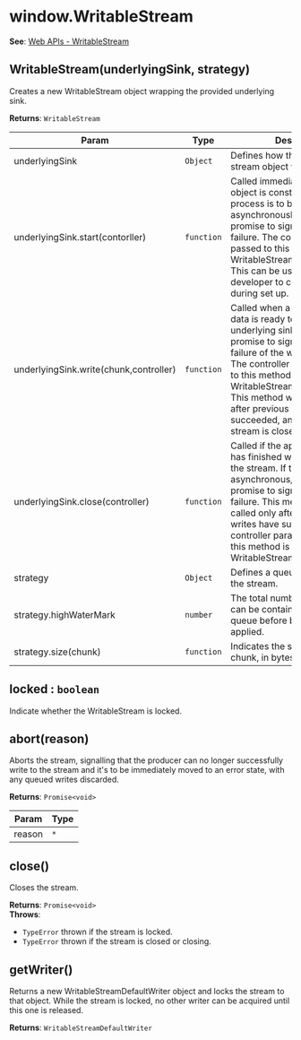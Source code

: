 
<a name="writablestream" id="writablestream"></a>

# window.WritableStream
**See**: [Web APIs - WritableStream](https://developer.mozilla.org/en-US/docs/Web/API/WritableStream)  


<a name="new-writablestream-new" id="new-writablestream-new"></a>

## WritableStream(underlyingSink, strategy)
Creates a new WritableStream object wrapping the provided underlying sink.

**Returns**: `WritableStream`  

| Param | Type | Description |
| --- | --- | --- |
| underlyingSink | `Object` | Defines how the constructred stream object will behave. |
| underlyingSink.start(contorller) | `function` | Called immediately when the object is constructed.              If this process is to be done asynchronously, it can return a promise to signal success or failure.              The controller parameter passed to this method is a WritableStreamDefaultController.              This can be used by the developer to control the stream during set up. |
| underlyingSink.write(chunk,controller) | `function` | Called when a new chunk of data is ready to be written to the underlying sink.              It can return a promise to signal success or failure of the write operation.              The controller parameter passed to this method is a WritableStreamDefaultController.              This method will be called only after previous writes have succeeded,              and never after the stream is closed or aborted. |
| underlyingSink.close(controller) | `function` | Called if the app signals that it has finished writing chunks to the stream.              If this process is asynchronous, it can return a promise to signal success or failure.              This method will be called only after all queued-up writes have succeeded.              The controller parameter passed to this method is a WritableStreamDefaultController. |
| strategy | `Object` | Defines a queuing strategy for the stream. |
| strategy.highWaterMark | `number` | The total number of chunks that can be contained              in the internal queue before backpressure is applied. |
| strategy.size(chunk) | `function` | Indicates the size to use for each chunk, in bytes. |



<a name="writablestream-locked" id="writablestream-locked"></a>

## locked : `boolean`
Indicate whether the WritableStream is locked.



<a name="writablestream-abort" id="writablestream-abort"></a>

## abort(reason)
Aborts the stream, signalling that the producer can no longer successfully write to the stream and
it's to be immediately moved to an error state, with any queued writes discarded.

**Returns**: `Promise<void>`  

| Param | Type |
| --- | --- |
| reason | `*` | 



<a name="writablestream-close" id="writablestream-close"></a>

## close()
Closes the stream.

**Returns**: `Promise<void>`  
**Throws**:

- `TypeError` thrown if the stream is locked.
- `TypeError` thrown if the stream is closed or closing.



<a name="writablestream-getwriter" id="writablestream-getwriter"></a>

## getWriter()
Returns a new WritableStreamDefaultWriter object and locks the stream to that object.
While the stream is locked, no other writer can be acquired until this one is released.

**Returns**: `WritableStreamDefaultWriter`  

  